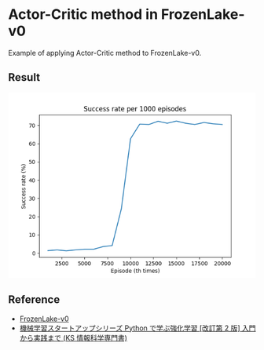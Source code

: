 # Actor-Critic method in FrozenLake-v0

Example of applying Actor-Critic method to FrozenLake-v0.

## Result

![result](success_rate.png)</br>

## Reference

- [FrozenLake-v0](https://gym.openai.com/envs/FrozenLake-v0/)
- [機械学習スタートアップシリーズ Python で学ぶ強化学習 [改訂第 2 版] 入門から実践まで (KS 情報科学専門書)](https://amzn.to/3qtoqEb)
